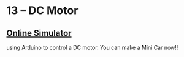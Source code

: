 # 13 – DC Motor
## [Online Simulator](https://www.tinkercad.com/things/9fdZRUl5Kmx)
using Arduino to control a DC motor. You can make a Mini Car now!!
